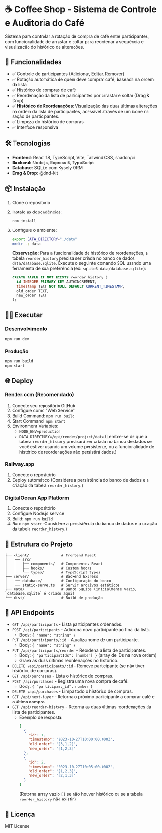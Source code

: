 # ☕ Coffee Shop - Sistema de Controle e Auditoria do Café

Sistema para controlar a rotação de compra de café entre participantes, com funcionalidade de arrastar e soltar para reordenar a sequência e visualização do histórico de alterações.

## 🚀 Funcionalidades

- ✅ Controle de participantes (Adicionar, Editar, Remover)
- ✅ Rotação automática de quem deve comprar café, baseada na ordem da lista
- ✅ Histórico de compras de café
- ✅ Reordenação da lista de participantes por arrastar e soltar (Drag & Drop)
- ✅ **Histórico de Reordenações**: Visualização das duas últimas alterações na ordem da lista de participantes, acessível através de um ícone na seção de participantes.
- ✅ Limpeza do histórico de compras
- ✅ Interface responsiva

## 🛠️ Tecnologias

- **Frontend**: React 18, TypeScript, Vite, Tailwind CSS, shadcn/ui
- **Backend**: Node.js, Express 5, TypeScript
- **Database**: SQLite com Kysely ORM
- **Drag & Drop**: @dnd-kit

## 📦 Instalação

1. Clone o repositório
2. Instale as dependências:
   ```bash
   npm install
   ```

3. Configure o ambiente:
   ```bash
   export DATA_DIRECTORY="./data"
   mkdir -p data
   ```
   **Observação:** Para a funcionalidade de histórico de reordenações, a tabela `reorder_history` precisa ser criada no banco de dados `data/database.sqlite`. Execute o seguinte comando SQL usando uma ferramenta de sua preferência (ex: `sqlite3 data/database.sqlite`):
   ```sql
   CREATE TABLE IF NOT EXISTS reorder_history (
     id INTEGER PRIMARY KEY AUTOINCREMENT,
     timestamp TEXT NOT NULL DEFAULT CURRENT_TIMESTAMP,
     old_order TEXT,
     new_order TEXT
   );
   ```

## 🏃‍♂️ Executar

### Desenvolvimento
```bash
npm run dev
```

### Produção
```bash
npm run build
npm start
```

## 🌐 Deploy

### Render.com (Recomendado)
1. Conecte seu repositório GitHub
2. Configure como "Web Service"
3. Build Command: `npm run build`
4. Start Command: `npm start`
5. Environment Variables:
   - `NODE_ENV=production`
   - `DATA_DIRECTORY=/opt/render/project/data`
   (Lembre-se de que a tabela `reorder_history` precisará ser criada no banco de dados se você estiver usando um volume persistente, ou a funcionalidade de histórico de reordenações não persistirá dados.)

### Railway.app
1. Conecte o repositório
2. Deploy automático
   (Considere a persistência do banco de dados e a criação da tabela `reorder_history`.)

### DigitalOcean App Platform
1. Conecte o repositório
2. Configure Node.js service
3. Build: `npm run build`
4. Run: `npm start`
   (Considere a persistência do banco de dados e a criação da tabela `reorder_history`.)

## 📝 Estrutura do Projeto

```
├── client/               # Frontend React
│   ├── src/
│   │   ├── components/   # Componentes React
│   │   ├── hooks/        # Custom hooks
│   │   └── types/        # TypeScript types
├── server/               # Backend Express
│   ├── database/         # Configuração do banco
│   └── static-serve.ts   # Servir arquivos estáticos
├── data/                 # Banco SQLite (inicialmente vazio, `database.sqlite` é criado aqui)
└── dist/                 # Build de produção
```

## 🎯 API Endpoints

- `GET /api/participants` - Lista participantes ordenados.
- `POST /api/participants` - Adiciona novo participante ao final da lista.
  - Body: `{ "name": "string" }`
- `PUT /api/participants/:id` - Atualiza nome de um participante.
  - Body: `{ "name": "string" }`
- `PUT /api/participants/reorder` - Reordena a lista de participantes.
  - Body: `{ "participantIds": [number] }` (array de IDs na nova ordem)
  - Grava as duas últimas reordenações no histórico.
- `DELETE /api/participants/:id` - Remove participante (se não tiver histórico de compras).
- `GET /api/purchases` - Lista o histórico de compras.
- `POST /api/purchases` - Registra uma nova compra de café.
  - Body: `{ "participant_id": number }`
- `DELETE /api/purchases` - Limpa todo o histórico de compras.
- `GET /api/next-buyer` - Retorna o próximo participante a comprar café e a última compra.
- `GET /api/reorder-history` - Retorna as duas últimas reordenações da lista de participantes.
  - Exemplo de resposta:
    ```json
    [
      {
        "id": 1,
        "timestamp": "2023-10-27T10:00:00.000Z",
        "old_order": "[3,1,2]",
        "new_order": "[1,2,3]"
      },
      {
        "id": 2,
        "timestamp": "2023-10-27T10:05:00.000Z",
        "old_order": "[1,2,3]",
        "new_order": "[2,1,3]"
      }
    ]
    ```
    (Retorna array vazio `[]` se não houver histórico ou se a tabela `reorder_history` não existir.)


## 📄 Licença

MIT License
```
